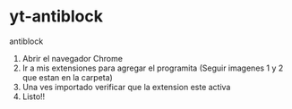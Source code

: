 # yt-antiblock
antiblock

1. Abrir el navegador Chrome
2. Ir a mis extensiones para agregar el programita
(Seguir imagenes 1 y 2 que estan en la carpeta)
3. Una ves importado verificar que la extension este activa
4. Listo!!
